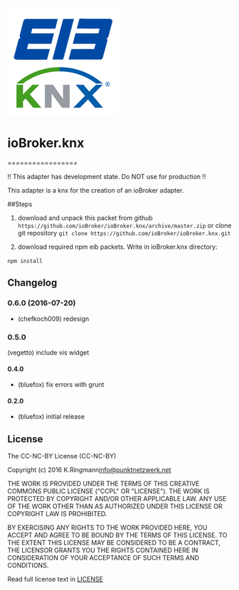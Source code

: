 ![Logo](admin/knx.png)
# ioBroker.knx
=================

!! This adapter has development state. Do NOT use for production !!

This adapter is a knx for the creation of an ioBroker adapter. 


##Steps 
1. download and unpack this packet from github ```https://github.com/ioBroker/ioBroker.knx/archive/master.zip```
  or clone git repository ```git clone https://github.com/ioBroker/ioBroker.knx.git```

2. download required npm eib packets. Write in ioBroker.knx directory:

  ```npm install```
  

## Changelog

### 0.6.0 (2016-07-20)
* (chefkoch009) redesign

### 0.5.0
  (vegetto) include vis widget

#### 0.4.0
* (bluefox) fix errors with grunt

#### 0.2.0
* (bluefox) initial release

## License
The CC-NC-BY License (CC-NC-BY)

Copyright (c) 2016 K.Ringmann<info@punktnetzwerk.net>

THE WORK IS PROVIDED UNDER THE TERMS OF THIS CREATIVE
COMMONS PUBLIC LICENSE ("CCPL" OR "LICENSE"). THE WORK IS PROTECTED BY
COPYRIGHT AND/OR OTHER APPLICABLE LAW. ANY USE OF THE WORK OTHER THAN AS
AUTHORIZED UNDER THIS LICENSE OR COPYRIGHT LAW IS PROHIBITED.

BY EXERCISING ANY RIGHTS TO THE WORK PROVIDED HERE, YOU ACCEPT AND AGREE
TO BE BOUND BY THE TERMS OF THIS LICENSE. TO THE EXTENT THIS LICENSE MAY
BE CONSIDERED TO BE A CONTRACT, THE LICENSOR GRANTS YOU THE RIGHTS
CONTAINED HERE IN CONSIDERATION OF YOUR ACCEPTANCE OF SUCH TERMS AND
CONDITIONS.

Read full license text in [LICENSE](LICENSE)
